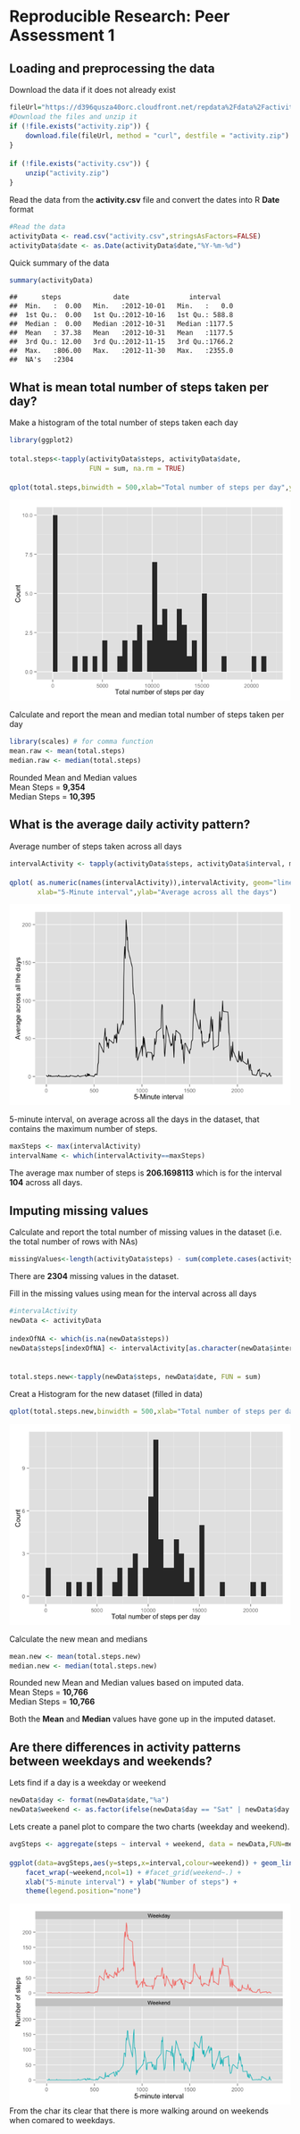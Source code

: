 # Reproducible Research: Peer Assessment 1


## Loading and preprocessing the data

Download the data if it does not already exist


```r
fileUrl="https://d396qusza40orc.cloudfront.net/repdata%2Fdata%2Factivity.zip"
#Download the files and unzip it
if (!file.exists("activity.zip")) {
    download.file(fileUrl, method = "curl", destfile = "activity.zip")
}

if (!file.exists("activity.csv")) {
    unzip("activity.zip")
}
```

Read the data from the **activity.csv** file and convert the dates into R **Date** format


```r
#Read the data
activityData <- read.csv("activity.csv",stringsAsFactors=FALSE)
activityData$date <- as.Date(activityData$date,"%Y-%m-%d")
```

Quick summary of the data

```r
summary(activityData)
```

```
##      steps             date               interval     
##  Min.   :  0.00   Min.   :2012-10-01   Min.   :   0.0  
##  1st Qu.:  0.00   1st Qu.:2012-10-16   1st Qu.: 588.8  
##  Median :  0.00   Median :2012-10-31   Median :1177.5  
##  Mean   : 37.38   Mean   :2012-10-31   Mean   :1177.5  
##  3rd Qu.: 12.00   3rd Qu.:2012-11-15   3rd Qu.:1766.2  
##  Max.   :806.00   Max.   :2012-11-30   Max.   :2355.0  
##  NA's   :2304
```

## What is mean total number of steps taken per day?
Make a histogram of the total number of steps taken each day  


```r
library(ggplot2)

total.steps<-tapply(activityData$steps, activityData$date, 
                    FUN = sum, na.rm = TRUE)

qplot(total.steps,binwidth = 500,xlab="Total number of steps per day",ylab="Count")
```

![](./PA1_template_files/figure-html/unnamed-chunk-4-1.png) 

Calculate and report the mean and median total number of steps taken per day  


```r
library(scales) # for comma function
mean.raw <- mean(total.steps)
median.raw <- median(total.steps)
```
Rounded Mean and Median values  
Mean Steps   = **9,354**  
Median Steps = **10,395**

## What is the average daily activity pattern?

Average number of steps taken across all days  

```r
intervalActivity <- tapply(activityData$steps, activityData$interval, mean, na.rm = TRUE)

qplot( as.numeric(names(intervalActivity)),intervalActivity, geom="line",
       xlab="5-Minute interval",ylab="Average across all the days")
```

![](./PA1_template_files/figure-html/unnamed-chunk-6-1.png) 

5-minute interval, on average across all the days in the dataset, that contains the maximum number of steps.


```r
maxSteps <- max(intervalActivity)
intervalName <- which(intervalActivity==maxSteps)
```

The average max number of steps is **206.1698113** which is for the interval **104** across all days.

## Imputing missing values
Calculate and report the total number of missing values in the dataset (i.e. the total number of rows with NAs)


```r
missingValues<-length(activityData$steps) - sum(complete.cases(activityData))
```

There are **2304** missing values in the dataset.

Fill in the missing values using mean for the interval across all days

```r
#intervalActivity
newData <- activityData

indexOfNA <- which(is.na(newData$steps))
newData$steps[indexOfNA] <- intervalActivity[as.character(newData$interval[indexOfNA])]


total.steps.new<-tapply(newData$steps, newData$date, FUN = sum)
```

Creat a Histogram for the new dataset (filled in data)

```r
qplot(total.steps.new,binwidth = 500,xlab="Total number of steps per day",ylab="Count")
```

![](./PA1_template_files/figure-html/unnamed-chunk-10-1.png) 

Calculate the new mean and medians 

```r
mean.new <- mean(total.steps.new)
median.new <- median(total.steps.new)
```

Rounded new Mean and Median values based on imputed data.  
Mean Steps   = **10,766**  
Median Steps = **10,766**

Both the **Mean** and **Median** values have gone up in the imputed dataset. 


## Are there differences in activity patterns between weekdays and weekends?

Lets find if a day is a weekday or weekend  

```r
newData$day <- format(newData$date,"%a")
newData$weekend <- as.factor(ifelse(newData$day == "Sat" | newData$day == "Sun","Weekend","Weekday"))
```

Lets create a panel plot to compare the two charts (weekday and weekend).   

```r
avgSteps <- aggregate(steps ~ interval + weekend, data = newData,FUN=mean)

ggplot(data=avgSteps,aes(y=steps,x=interval,colour=weekend)) + geom_line() + 
    facet_wrap(~weekend,ncol=1) + #facet_grid(weekend~.) +
    xlab("5-minute interval") + ylab("Number of steps") +
    theme(legend.position="none")
```

![](./PA1_template_files/figure-html/unnamed-chunk-13-1.png) 
From the char its clear that there is more walking around on weekends when comared to weekdays.
